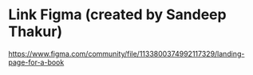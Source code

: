 # Link Figma (created by Sandeep Thakur) 
https://www.figma.com/community/file/1133800374992117329/landing-page-for-a-book